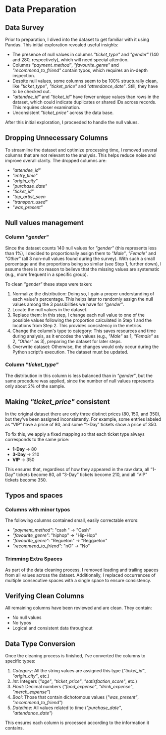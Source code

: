 # Data Preparation

## Data Survey

Prior to preparation, I dived into the dataset to get familiar with it using Pandas. This initial exploration revealed useful insights:

- The presence of null values in columns *"ticket_type"* and *"gender"* (140 and 280, respectively), which will need special attention.
- Columns *"payment_method"*, *"favourite_genre"* and *"recommend_to_friend"* contain typos, which requires an in-depth inspection.
- Despite null values, some columns seem to be 100% structurally clean, like *"ticket_type"*, *"ticket_price"* and *"attendance_date"*. Still, they have to be checked out.
- *"attendee_id"* and *"ticket_id"* have fewer unique values than rows in the dataset, which could indicate duplicates or shared IDs across records. This requires closer examination.
- Unconsistent *"ticket_price"* across the data base.

After this initial exploration, I proceeded to handle the null values.

## Dropping Unnecessary Columns

To streamline the dataset and optimize processing time, I removed several columns that are not relevant to the analysis. This helps reduce noise and improve overall clarity. The dropped columns are:

- *"attendee_id"*
- *"entry_time"*
- *"origin_city"*
- *"purchase_date"*
- *"ticket_id"*
- *"top_artist_seen*
- *"transport_used"*
- *"was_present"*

## Null values management

### Column *"gender"*

Since the dataset counts 140 null values for *"gender"* (this represents less than 1%), I decided to proportionally assign them to *"Male"*, *"Female"* and *"Other"* (all 3 non-null values found during the survey). With such a small percentage and the proportions being so similar (see Step 1, further down), I assume there is no reason to believe that the missing values are systematic (e.g., more frequent in a specific group).

To clean *"gender"* these steps were taken:

1. Normalize the distribution: Doing so, I gain a proper understanding of each value's percentage. This helps later to randomly assign the null values among the 3 possibilities we have for *"gender"*.
2. Locate the null values in the dataset.
3. Replace them: In this step, I change each null value to one of the possible values following the proportion calculated in Step 1 and the locations from Step 2. This provides consistency in the metrics.
4. Change the column's type to category: This saves resources and time during analysis, as it encodes the values (e.g., *"Male"* as 1, *"Female"* as 2, *"Other"* as 3), preparing the dataset for later steps.
5. Overwrite dataset: Otherwise, the changes would only occur during the Python script's execution. The dataset must be updated.

### Column *"ticket_type"*

The distribution in this column is less balanced than in *"gender"*, but the same procedure was applied, since the number of null values represents only about 2% of the sample.

## Making *"ticket_price"* consistent

In the original dataset there are only three distinct prices (80, 150, and 350), but they’ve been assigned inconsistently. For example, some entries labeled as “VIP” have a price of 80, and some “1-Day” tickets show a price of 350.

To fix this, we apply a fixed mapping so that each ticket type always corresponds to the same price:

- **1-Day** → 80  
- **3-Day** → 210  
- **VIP**   → 350  

This ensures that, regardless of how they appeared in the raw data, all “1-Day” tickets become 80, all “3-Day” tickets become 210, and all “VIP” tickets become 350.


## Typos and spaces

### Columns with minor typos

The following columns contained small, easily correctable errors:

- *"payment_method"*: "cash " → "Cash"
- *"favourite_genre"*: "hiphop" → "Hip-Hop"
- *"favourite_genre"*: "Regueton" → "Reggaeton"
- *"recommend_to_friend"*: "nO" → "No"

### Trimming Extra Spaces

As part of the data cleaning process, I removed leading and trailing spaces from all values across the dataset. Additionally, I replaced occurrences of multiple consecutive spaces with a single space to ensure consistency.

## Verifying Clean Columns

All remaining columns have been reviewed and are clean. They contain:

- No null values
- No typos
- Logical and consistent data throughout

## Data Type Conversion

Once the cleaning process is finished, I've converted the columns to specific types:

1. *Category*: All the string values are assigned this type (*"ticket_id"*, *"origin_city"*, etc.)
2. *Int*: Integers (*"age"*, *"ticket_price"*, *"satisfaction_score"*, etc.)
3. *Float*: Decimal numbers (*"food_expense"*, *"drink_expense"*, *"merch_expense"*)
4. *Bool*: Those that contain dichotomous values (*"was_present"*, *"recommend_to_friend"*)
5. *Datetime*: All values related to time (*"purchase_date"*, *"attendance_date"*)

This ensures each column is processed according to the information it contains.